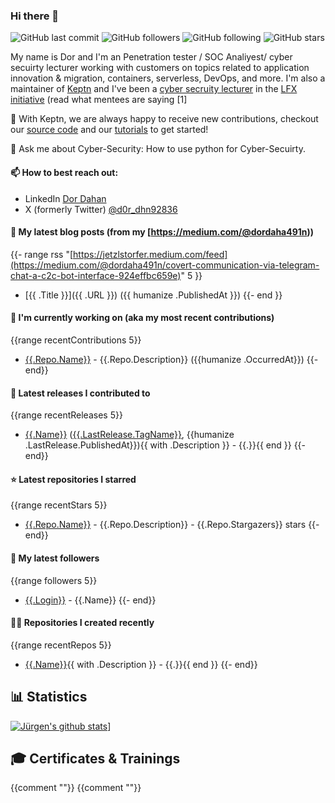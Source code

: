 ### Hi there 👋

<!--
**D0rDa4aN919/D0rDa4aN919** is a ✨ _special_ ✨ repository because its `README.md` (this file) appears on your GitHub profile.

Here are some ideas to get you started:

- 🔭 I’m currently working on ...
- 🌱 I’m currently learning ...
- 👯 I’m looking to collaborate on ...
- 🤔 I’m looking for help with ...
- 💬 Ask me about ...
- 📫 How to reach me: ...
- 😄 Pronouns: ...
- ⚡ Fun fact: ...
-->

<!--START_SECTION:Tags-->
![GitHub last commit](https://img.shields.io/github/last-commit/D0rDa4aN919/D0rDa4aN919?label=updated)
![GitHub followers](https://img.shields.io/github/followers/D0rDa4aN919?label=GitHub%20followers)
![GitHub following](https://img.shields.io/github/followers/D0rDa4aN919?label=GitHub%20following)
![GitHub stars](https://img.shields.io/github/stars/D0rDa4aN919?label=GitHub%20stars)
<!--END_SECTION:Tags-->

<!--START_SECTION:Explain-->
My name is Dor and I'm an Penetration tester / SOC Analiyest/ cyber secuirty lecturer 
working with customers on topics related to application innovation & migration, containers, serverless, DevOps, and more. I'm also a maintainer of [Keptn](https://keptn.sh) and I've been a [cyber secruity lecturer]() in the [LFX initiative]() (read what mentees are saying [1]



👯 With Keptn, we are always happy to receive new contributions, checkout our [source code](https://github.com/keptn/keptn) and our [tutorials](https://tutorials.keptn.sh) to get started!

💬 Ask me about Cyber-Security: How to use python for Cyber-Secuirty.

#### 📫 How to best reach out: 
- LinkedIn [Dor Dahan](https://www.linkedin.com/in/dor-dahan-b44655154/)
- X (formerly Twitter) [@d0r_dhn92836](https://twitter.com/d0r_dhn92836)


#### 📖 My latest blog posts (from my [https://medium.com/@dordaha491n))
{{- range rss "[https://jetzlstorfer.medium.com/feed](https://medium.com/@dordaha491n/covert-communication-via-telegram-chat-a-c2c-bot-interface-924effbc659e)" 5 }}
- [{{ .Title }}]({{ .URL }}) ({{ humanize .PublishedAt }})
{{- end }}

#### 👷 I'm currently working on (aka my most recent contributions)
{{range recentContributions 5}}
- [{{.Repo.Name}}]({{.Repo.URL}}) - {{.Repo.Description}} ({{humanize .OccurredAt}})
{{- end}}

#### 🚀 Latest releases I contributed to
{{range recentReleases 5}}
- [{{.Name}}]({{.URL}}) ([{{.LastRelease.TagName}}]({{.LastRelease.URL}}), {{humanize .LastRelease.PublishedAt}}){{ with .Description }} - {{.}}{{ end }}
{{- end}}

#### ⭐ Latest repositories I starred
{{range recentStars 5}}
- [{{.Repo.Name}}]({{.Repo.URL}}) - {{.Repo.Description}} - {{.Repo.Stargazers}} stars
{{- end}}

#### 👥 My latest followers
{{range followers 5}}
- [{{.Login}}]({{.URL}}) - {{.Name}}
{{- end}}

#### 👨‍💻 Repositories I created recently
{{range recentRepos 5}}
- [{{.Name}}]({{.URL}}){{ with .Description }} - {{.}}{{ end }}
{{- end}}


## 📊 Statistics

[![Jürgen's github stats](https://github-readme-stats.vercel.app/api?username=D0rDa4aN919&show_icons=true&count_private=true)](https://github.com/D0rDa4aN919)]

## 🎓 Certificates & Trainings


{{comment "<!--START_SECTION:badges-->"}}
{{comment "<!--END_SECTION:badges-->"}}
